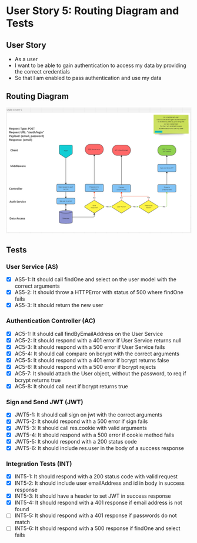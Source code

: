 # User Story 5: Routing Diagram and Tests

## User Story

- As a user
- I want to be able to gain authentication to access my data by providing the correct credentials
- So that I am enabled to pass authentication and use my data

## Routing Diagram

![User story 5 Routing diagram](./images/user-story-5-routing-diagram.PNG)

## Tests

### User Service (AS)

- [x] AS5-1: It should call findOne and select on the user model with the correct arguments
- [x] AS5-2: It should throw a HTTPError with status of 500 where findOne fails
- [x] AS5-3: It should return the new user

### Authentication Controller (AC)

- [x] AC5-1: It should call findByEmailAddress on the User Service
- [x] AC5-2: It should respond with a 401 error if User Service returns null
- [x] AC5-3: It should respond with a 500 error if User Service fails
- [x] AC5-4: It should call compare on bcrypt with the correct arguments
- [x] AC5-5: It should respond with a 401 error if bcrypt returns false
- [x] AC5-6: It should respond with a 500 error if bcrypt rejects
- [x] AC5-7: It should attach the User object, without the password, to req if bcrypt returns true
- [x] AC5-8: It should call next if bcrypt returns true

### Sign and Send JWT (JWT)

- [x] JWT5-1: It should call sign on jwt with the correct arguments
- [x] JWT5-2: It should respond with a 500 error if sign fails
- [x] JWT5-3: It should call res.cookie with valid arguments
- [x] JWT5-4: It should respond with a 500 error if cookie method fails
- [x] JWT5-5: It should respond with a 200 status code
- [x] JWT5-6: It should include res.user in the body of a success response

### Integration Tests (INT)

- [x] INT5-1: It should respond with a 200 status code with valid request
- [x] INT5-2: It should include user emailAddress and id in body in success response
- [x] INT5-3: It should have a header to set JWT in success response
- [x] INT5-4: It should respond with a 401 response if email address is not found
- [ ] INT5-5: It should respond with a 401 response if passwords do not match
- [ ] INT5-6: It should respond with a 500 response if findOne and select fails
